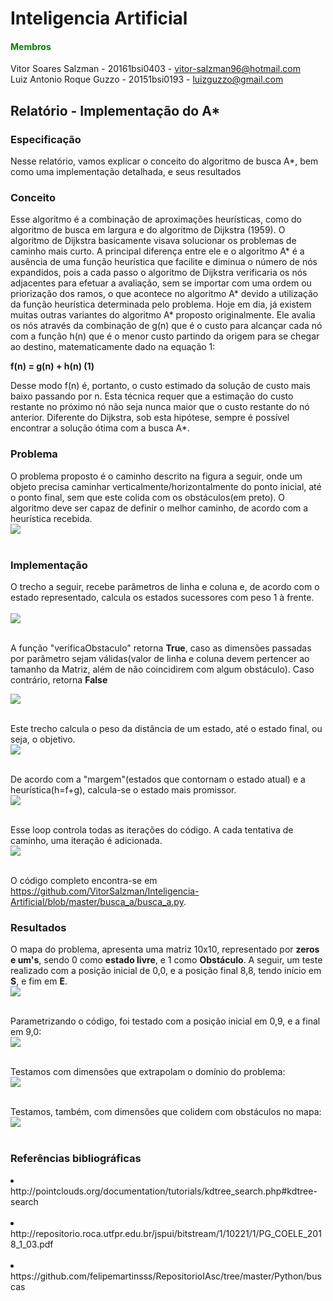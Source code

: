 # Inteligencia Artificial

#### <font color="green"> Membros </font><br>
Vitor Soares Salzman - 20161bsi0403 - vitor-salzman96@hotmail.com<br>
Luiz Antonio Roque Guzzo - 20151bsi0193 - luizguzzo@gmail.com<br>


## Relatório - Implementação do A*<br>

### Especificação<br>
Nesse relatório, vamos explicar o conceito do algoritmo de busca A*, bem como uma implementação detalhada, e seus resultados<br>

### Conceito<br>
Esse algoritmo é a combinação de aproximações heurísticas, como do algoritmo de busca em largura e do algoritmo de Dijkstra (1959). O algoritmo de Dijkstra basicamente visava solucionar os problemas de caminho mais curto.  A principal diferença entre ele e o algoritmo A* é a ausência de uma função heurística que facilite e diminua o número de nós expandidos, pois a cada passo o algoritmo de  Dijkstra verificaria os nós adjacentes para efetuar a avaliação, sem se importar com uma ordem ou priorização dos ramos, o que acontece no algoritmo A* devido a utilização da função heurística determinada pelo problema. Hoje em dia,  já existem muitas outras variantes do algoritmo A* proposto originalmente. Ele avalia os nós através da combinação de g(n) que é o custo para alcançar cada nó com a função h(n) que é o menor custo partindo da origem para se chegar ao destino, matematicamente dado na equação 1:<br>

<b> f(n) = g(n) + h(n) (1) </b><br>

Desse modo f(n) é, portanto, o custo estimado da solução de custo mais baixo passando por n. Esta técnica requer que a estimação do custo restante no próximo nó não seja nunca maior que o custo restante do nó anterior. Diferente do Dijkstra,  sob esta hipótese, sempre é possível encontrar a solução ótima com a busca A*.<br>

### Problema  <br>

O problema proposto é o caminho descrito na figura a seguir, onde um objeto precisa caminhar verticalmente/horizontalmente do ponto inicial, até o ponto final, sem que este colida com os obstáculos(em preto). O algoritmo deve ser capaz de definir o melhor caminho, de acordo com a heurística recebida.<br>
<img src="https://github.com/VitorSalzman/Inteligencia-Artificial/blob/master/imagens/ProblemaProposto.PNG"> <br><br>

### Implementação<br>
O trecho a seguir, recebe parâmetros de linha e coluna e, de acordo com o estado representado, calcula os estados sucessores com peso 1 à frente.<br><br>
<img src="https://github.com/VitorSalzman/Inteligencia-Artificial/blob/master/imagens/EncontraEstadosSucessores.PNG"> <br><br>

A função "verificaObstaculo" retorna <b>True</b>, caso as dimensões passadas por parâmetro sejam válidas(valor de linha e coluna devem pertencer ao tamanho da Matriz, além de não coincidirem com algum obstáculo). Caso contrário, retorna <b>False</b><br>

<img src="https://github.com/VitorSalzman/Inteligencia-Artificial/blob/master/imagens/EncontraEstadosSucessores.PNG"> <br><br>

Este trecho calcula o peso da distância de um estado, até o estado final, ou seja, o objetivo.<br>
<img src="https://github.com/VitorSalzman/Inteligencia-Artificial/blob/master/imagens/CalculaDistanciaMeta.png"><br><br>

De acordo com a "margem"(estados que contornam o estado atual) e a heurística(h=f+g), calcula-se o estado mais promissor.<br>
<img src="https://github.com/VitorSalzman/Inteligencia-Artificial/blob/master/imagens/EncontraEstadoPromissor.png"><br><br>

Esse loop controla todas as iterações do código. A cada tentativa de caminho, uma iteração é adicionada.<br>
<img src="https://github.com/VitorSalzman/Inteligencia-Artificial/blob/master/imagens/Tentativas.png"><br><br>

O código completo encontra-se em https://github.com/VitorSalzman/Inteligencia-Artificial/blob/master/busca_a/busca_a.py. <br>

   

### Resultados<br>
O mapa do problema, apresenta uma matriz 10x10, representado por <b>zeros e um's</b>, sendo 0 como <b>estado livre</b>, e 1 como <b>Obstáculo</b>. A seguir, um teste realizado com a posição inicial de 0,0, e a posição final 8,8, tendo início em <b>S</b>, e fim em <b>E</b>.<br>
<img src="https://github.com/VitorSalzman/Inteligencia-Artificial/blob/master/imagens/caminhoPadraoTracejado.png"><br><br>

Parametrizando o código, foi testado com a posição inicial em 0,9, e a final em 9,0:<br>
<img src="https://github.com/VitorSalzman/Inteligencia-Artificial/blob/master/imagens/caminhoParametrizadoTracejado.png"><br><br>

Testamos com dimensões que extrapolam o domínio do problema:<br>
<img src="https://github.com/VitorSalzman/Inteligencia-Artificial/blob/master/imagens/DimensoesIncorretas.png"><br><br>

Testamos, também, com dimensões que colidem com obstáculos no mapa:<br>
<img src="https://github.com/VitorSalzman/Inteligencia-Artificial/blob/master/imagens/Colisao.png"><br><br>

### Referências bibliográficas<br>
<li>http://pointclouds.org/documentation/tutorials/kdtree_search.php#kdtree-search</li><br>
<li>http://repositorio.roca.utfpr.edu.br/jspui/bitstream/1/10221/1/PG_COELE_2018_1_03.pdf</li><br>
<li>https://github.com/felipemartinsss/RepositorioIAsc/tree/master/Python/buscas</li><br>
